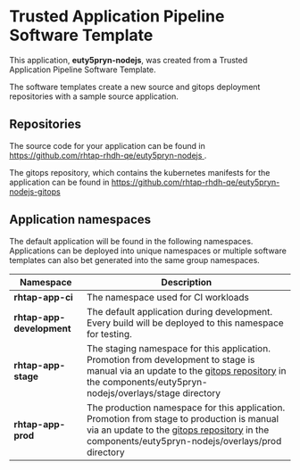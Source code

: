 # Trusted Application Pipeline Software Template

This application, **euty5pryn-nodejs**, was created from a Trusted Application Pipeline Software Template.

The software templates create a new source and gitops deployment repositories with a sample source application. 

## Repositories

The source code for your application can be found in [https://github.com/rhtap-rhdh-qe/euty5pryn-nodejs ](https://github.com/rhtap-rhdh-qe/euty5pryn-nodejs ).
 
The gitops repository, which contains the kubernetes manifests for the application can be found in 
[https://github.com/rhtap-rhdh-qe/euty5pryn-nodejs-gitops ](https://github.com/rhtap-rhdh-qe/euty5pryn-nodejs-gitops ) 

## Application namespaces 

The default application will be found in the following namespaces. Applications can be deployed into unique namespaces or multiple software templates can also bet generated into the same group namespaces.  

|  Namespace   |  Description   |  
| -------- | -------- |
| **rhtap-app-ci** | The namespace used for CI workloads |
| **rhtap-app-development** | The default application during development. Every build will be deployed to this namespace for testing. |
| **rhtap-app-stage** | The staging namespace for this application. Promotion from development to stage is manual via an update to the [gitops repository](https://github.com/rhtap-rhdh-qe/euty5pryn-nodejs-gitops ) in the components/euty5pryn-nodejs/overlays/stage directory |
| **rhtap-app-prod** | The production namespace for this application. Promotion from stage to production is manual via an update to the [gitops repository](https://github.com/rhtap-rhdh-qe/euty5pryn-nodejs-gitops ) in the components/euty5pryn-nodejs/overlays/prod directory |